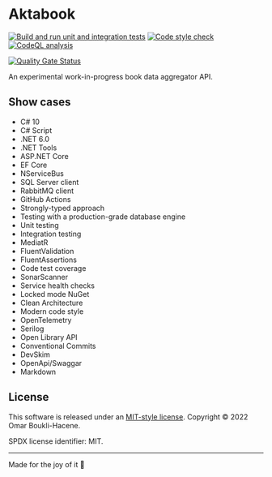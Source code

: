 # Aktabook

[![Build and run unit and integration tests](https://github.com/oboukli/aktabook/actions/workflows/build-and-test.yml/badge.svg)](https://github.com/oboukli/aktabook/actions/workflows/build-and-test.yml)
[![Code style check](https://github.com/oboukli/aktabook/actions/workflows/code-style-check.yml/badge.svg)](https://github.com/oboukli/aktabook/actions/workflows/code-style-check.yml)
[![CodeQL analysis](https://github.com/oboukli/aktabook/actions/workflows/codeql-analysis.yml/badge.svg)](https://github.com/oboukli/aktabook/actions/workflows/codeql-analysis.yml)

[![Quality Gate Status](https://sonarcloud.io/api/project_badges/measure?project=oboukli_aktabook&metric=alert_status)](https://sonarcloud.io/summary/new_code?id=oboukli_aktabook)

An experimental work-in-progress book data aggregator API.

## Show cases

- C# 10
- C# Script
- .NET 6.0
- .NET Tools
- ASP.NET Core
- EF Core
- NServiceBus
- SQL Server client
- RabbitMQ client
- GitHub Actions
- Strongly-typed approach
- Testing with a production-grade database engine
- Unit testing
- Integration testing
- MediatR
- FluentValidation
- FluentAssertions
- Code test coverage
- SonarScanner
- Service health checks
- Locked mode NuGet
- Clean Architecture
- Modern code style
- OpenTelemetry
- Serilog
- Open Library API
- Conventional Commits
- DevSkim
- OpenApi/Swaggar
- Markdown

## License

This software is released under an [MIT-style license](LICENSE).
Copyright © 2022 Omar Boukli-Hacene.

SPDX license identifier: MIT.

---

Made for the joy of it 🐳
